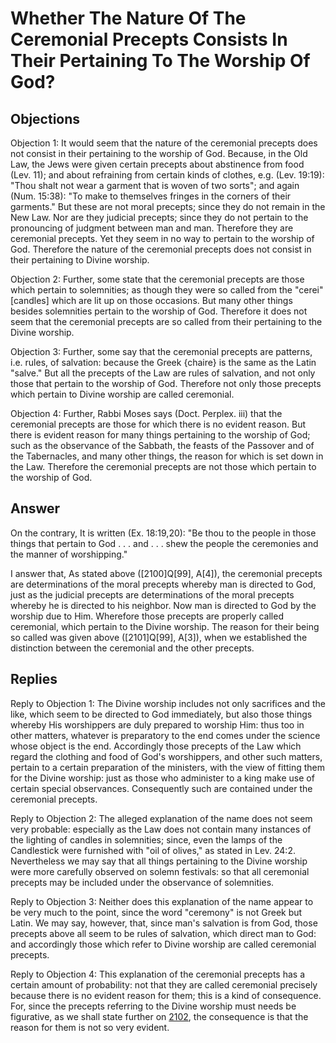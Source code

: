 # Whether The Nature Of The Ceremonial Precepts Consists In Their Pertaining To The Worship Of God?

## Objections

Objection 1: It would seem that the nature of the ceremonial precepts does not consist in their pertaining to the worship of God. Because, in the Old Law, the Jews were given certain precepts about abstinence from food (Lev. 11); and about refraining from certain kinds of clothes, e.g. (Lev. 19:19): "Thou shalt not wear a garment that is woven of two sorts"; and again (Num. 15:38): "To make to themselves fringes in the corners of their garments." But these are not moral precepts; since they do not remain in the New Law. Nor are they judicial precepts; since they do not pertain to the pronouncing of judgment between man and man. Therefore they are ceremonial precepts. Yet they seem in no way to pertain to the worship of God. Therefore the nature of the ceremonial precepts does not consist in their pertaining to Divine worship.

Objection 2: Further, some state that the ceremonial precepts are those which pertain to solemnities; as though they were so called from the "cerei" [candles] which are lit up on those occasions. But many other things besides solemnities pertain to the worship of God. Therefore it does not seem that the ceremonial precepts are so called from their pertaining to the Divine worship.

Objection 3: Further, some say that the ceremonial precepts are patterns, i.e. rules, of salvation: because the Greek {chaire} is the same as the Latin "salve." But all the precepts of the Law are rules of salvation, and not only those that pertain to the worship of God. Therefore not only those precepts which pertain to Divine worship are called ceremonial.

Objection 4: Further, Rabbi Moses says (Doct. Perplex. iii) that the ceremonial precepts are those for which there is no evident reason. But there is evident reason for many things pertaining to the worship of God; such as the observance of the Sabbath, the feasts of the Passover and of the Tabernacles, and many other things, the reason for which is set down in the Law. Therefore the ceremonial precepts are not those which pertain to the worship of God.

## Answer

On the contrary, It is written (Ex. 18:19,20): "Be thou to the people in those things that pertain to God . . . and . . . shew the people the ceremonies and the manner of worshipping."

I answer that, As stated above ([2100]Q[99], A[4]), the ceremonial precepts are determinations of the moral precepts whereby man is directed to God, just as the judicial precepts are determinations of the moral precepts whereby he is directed to his neighbor. Now man is directed to God by the worship due to Him. Wherefore those precepts are properly called ceremonial, which pertain to the Divine worship. The reason for their being so called was given above ([2101]Q[99], A[3]), when we established the distinction between the ceremonial and the other precepts.

## Replies

Reply to Objection 1: The Divine worship includes not only sacrifices and the like, which seem to be directed to God immediately, but also those things whereby His worshippers are duly prepared to worship Him: thus too in other matters, whatever is preparatory to the end comes under the science whose object is the end. Accordingly those precepts of the Law which regard the clothing and food of God's worshippers, and other such matters, pertain to a certain preparation of the ministers, with the view of fitting them for the Divine worship: just as those who administer to a king make use of certain special observances. Consequently such are contained under the ceremonial precepts.

Reply to Objection 2: The alleged explanation of the name does not seem very probable: especially as the Law does not contain many instances of the lighting of candles in solemnities; since, even the lamps of the Candlestick were furnished with "oil of olives," as stated in Lev. 24:2. Nevertheless we may say that all things pertaining to the Divine worship were more carefully observed on solemn festivals: so that all ceremonial precepts may be included under the observance of solemnities.

Reply to Objection 3: Neither does this explanation of the name appear to be very much to the point, since the word "ceremony" is not Greek but Latin. We may say, however, that, since man's salvation is from God, those precepts above all seem to be rules of salvation, which direct man to God: and accordingly those which refer to Divine worship are called ceremonial precepts.

Reply to Objection 4: This explanation of the ceremonial precepts has a certain amount of probability: not that they are called ceremonial precisely because there is no evident reason for them; this is a kind of consequence. For, since the precepts referring to the Divine worship must needs be figurative, as we shall state further on [2102](A[2]), the consequence is that the reason for them is not so very evident.